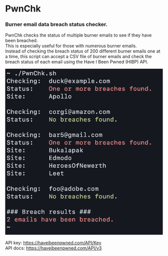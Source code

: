 # PwnChk
### Burner email data breach status checker.

PwnChk checks the status of multiple burner emails to see if they have been breached.<br />
This is especially useful for those with numerous burner emails.<br />
Instead of checking the breach status of 200 different burner emails one at a time,
this script can accept a CSV file of burner emails and check the breach status
of each email using the Have I Been Pwned (HIBP) API.

![](./Screenshot.png "Screenshot")

API key:  https://haveibeenpwned.com/API/Key <br />
API docs: https://haveibeenpwned.com/API/v3
